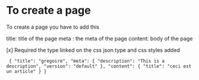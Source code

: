 # To create a page #

To create a page you have to add this

title: title of the page
meta : the meta of the page
content: body of the page

[x] Required the type linked on the css json type and css styles added


`
{
"title": "gregoire",
"meta":
{
"description": "This is a description",
"version": "default"
},
"content":
{
"title": "ceci est un article"
}
}`